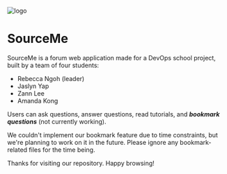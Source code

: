 ![logo](https://user-images.githubusercontent.com/94150533/151911399-2b2763c0-f90c-4256-a788-b0cc9ebed6a5.png)

# SourceMe
SourceMe is a forum web application made for a DevOps school project, built by a team of four students:
<ul>
  <li>Rebecca Ngoh (leader)</li>
  <li>Jaslyn Yap</li>
  <li>Zann Lee</li>
  <li>Amanda Kong</li>
</ul>

Users can ask questions, answer questions, read tutorials, and <i><b>bookmark questions</b></i> (not currently working).

We couldn't implement our bookmark feature due to time constraints, but we're planning to work on it in the future. Please ignore any bookmark-related files for the time being.

Thanks for visiting our repository. Happy browsing!
